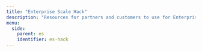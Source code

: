 ```yaml
---
title: "Enterprise Scale Hack"
description: "Resources for partners and customers to use for Enterprise Scale hacks."
menu:
  side:
    parent: es
    identifier: es-hack
---
```

